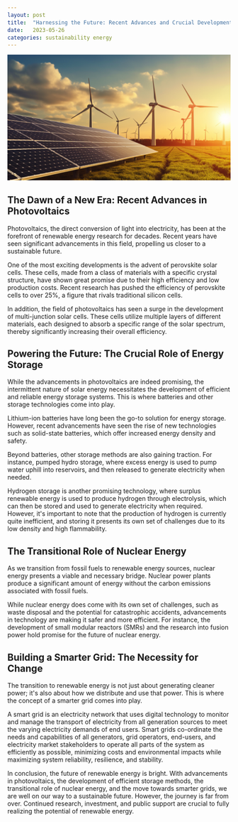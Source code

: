 ```yaml
---
layout: post
title:  "Harnessing the Future: Recent Advances and Crucial Developments in Renewable Energy"
date:   2023-05-26
categories: sustainability energy
---
```


![A picture of solar panels and wind turbines](/assets/clean-energy.png)

## The Dawn of a New Era: Recent Advances in Photovoltaics

Photovoltaics, the direct conversion of light into electricity, has been at the forefront of renewable energy research for decades. Recent years have seen significant advancements in this field, propelling us closer to a sustainable future.

One of the most exciting developments is the advent of perovskite solar cells. These cells, made from a class of materials with a specific crystal structure, have shown great promise due to their high efficiency and low production costs. Recent research has pushed the efficiency of perovskite cells to over 25%, a figure that rivals traditional silicon cells.

In addition, the field of photovoltaics has seen a surge in the development of multi-junction solar cells. These cells utilize multiple layers of different materials, each designed to absorb a specific range of the solar spectrum, thereby significantly increasing their overall efficiency.

## Powering the Future: The Crucial Role of Energy Storage

While the advancements in photovoltaics are indeed promising, the intermittent nature of solar energy necessitates the development of efficient and reliable energy storage systems. This is where batteries and other storage technologies come into play.

Lithium-ion batteries have long been the go-to solution for energy storage. However, recent advancements have seen the rise of new technologies such as solid-state batteries, which offer increased energy density and safety. 

Beyond batteries, other storage methods are also gaining traction. For instance, pumped hydro storage, where excess energy is used to pump water uphill into reservoirs, and then released to generate electricity when needed. 

Hydrogen storage is another promising technology, where surplus renewable energy is used to produce hydrogen through electrolysis, which can then be stored and used to generate electricity when required. However, it's important to note that the production of hydrogen is currently quite inefficient, and storing it presents its own set of challenges due to its low density and high flammability.

## The Transitional Role of Nuclear Energy

As we transition from fossil fuels to renewable energy sources, nuclear energy presents a viable and necessary bridge. Nuclear power plants produce a significant amount of energy without the carbon emissions associated with fossil fuels. 

While nuclear energy does come with its own set of challenges, such as waste disposal and the potential for catastrophic accidents, advancements in technology are making it safer and more efficient. For instance, the development of small modular reactors (SMRs) and the research into fusion power hold promise for the future of nuclear energy.

## Building a Smarter Grid: The Necessity for Change

The transition to renewable energy is not just about generating cleaner power; it's also about how we distribute and use that power. This is where the concept of a smarter grid comes into play.

A smart grid is an electricity network that uses digital technology to monitor and manage the transport of electricity from all generation sources to meet the varying electricity demands of end users. Smart grids co-ordinate the needs and capabilities of all generators, grid operators, end-users, and electricity market stakeholders to operate all parts of the system as efficiently as possible, minimizing costs and environmental impacts while maximizing system reliability, resilience, and stability.

In conclusion, the future of renewable energy is bright. With advancements in photovoltaics, the development of efficient storage methods, the transitional role of nuclear energy, and the move towards smarter grids, we are well on our way to a sustainable future. However, the journey is far from over. Continued research, investment, and public support are crucial to fully realizing the potential of renewable energy.
